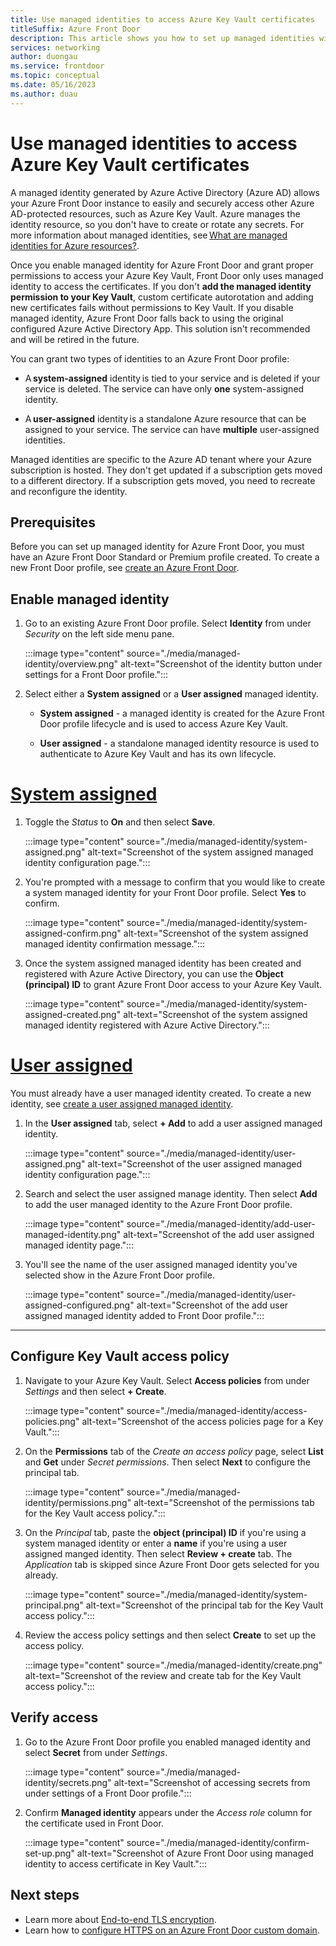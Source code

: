 ```yaml
---
title: Use managed identities to access Azure Key Vault certificates
titleSuffix: Azure Front Door
description: This article shows you how to set up managed identities with Azure Front Door to access certificates in an Azure Key Vault.
services: networking
author: duongau
ms.service: frontdoor
ms.topic: conceptual
ms.date: 05/16/2023
ms.author: duau
---
```


# Use managed identities to access Azure Key Vault certificates

A managed identity generated by Azure Active Directory (Azure AD) allows your Azure Front Door instance to easily and securely access other Azure AD-protected resources, such as Azure Key Vault. Azure manages the identity resource, so you don't have to create or rotate any secrets. For more information about managed identities, see [What are managed identities for Azure resources?](../active-directory/managed-identities-azure-resources/overview.md).

Once you enable managed identity for Azure Front Door and grant proper permissions to access your Azure Key Vault, Front Door only uses managed identity to access the certificates. If you don't **add the managed identity permission to your Key Vault**, custom certificate autorotation and adding new certificates fails without permissions to Key Vault. If you disable managed identity, Azure Front Door falls back to using the original configured Azure Active Directory App. This solution isn't recommended and will be retired in the future.

You can grant two types of identities to an Azure Front Door profile:

* A **system-assigned** identity is tied to your service and is deleted if your service is deleted. The service can have only **one** system-assigned identity.

* A **user-assigned** identity is a standalone Azure resource that can be assigned to your service. The service can have **multiple** user-assigned identities.

Managed identities are specific to the Azure AD tenant where your Azure subscription is hosted. They don't get updated if a subscription gets moved to a different directory. If a subscription gets moved, you need to recreate and reconfigure the identity.

## Prerequisites

Before you can set up managed identity for Azure Front Door, you must have an Azure Front Door Standard or Premium profile created. To create a new Front Door profile, see [create an Azure Front Door](create-front-door-portal.md). 

## Enable managed identity

1. Go to an existing Azure Front Door profile. Select **Identity** from under *Security* on the left side menu pane.

    :::image type="content" source="./media/managed-identity/overview.png" alt-text="Screenshot of the identity button under settings for a Front Door profile.":::

1. Select either a **System assigned** or a **User assigned** managed identity.

    * **System assigned** - a managed identity is created for the Azure Front Door profile lifecycle and is used to access Azure Key Vault.
    
    * **User assigned** - a standalone managed identity resource is used to authenticate to Azure Key Vault and has its own lifecycle.

# [System assigned](#tab/system-assigned)

1. Toggle the *Status* to **On** and then select **Save**.

    :::image type="content" source="./media/managed-identity/system-assigned.png" alt-text="Screenshot of the system assigned managed identity configuration page.":::

1. You're prompted with a message to confirm that you would like to create a system managed identity for your Front Door profile. Select **Yes** to confirm.

    :::image type="content" source="./media/managed-identity/system-assigned-confirm.png" alt-text="Screenshot of the system assigned managed identity confirmation message.":::

1. Once the system assigned managed identity has been created and registered with Azure Active Directory, you can use the **Object (principal) ID** to grant Azure Front Door access to your Azure Key Vault.

    :::image type="content" source="./media/managed-identity/system-assigned-created.png" alt-text="Screenshot of the system assigned managed identity registered with Azure Active Directory.":::

# [User assigned](#tab/user-assigned)

You must already have a user managed identity created. To create a new identity, see [create a user assigned managed identity](../active-directory/managed-identities-azure-resources/how-manage-user-assigned-managed-identities.md).

1. In the **User assigned** tab, select **+ Add** to add a user assigned managed identity.

    :::image type="content" source="./media/managed-identity/user-assigned.png" alt-text="Screenshot of the user assigned managed identity configuration page.":::

1. Search and select the user assigned manage identity. Then select **Add** to add the user managed identity to the Azure Front Door profile.

    :::image type="content" source="./media/managed-identity/add-user-managed-identity.png" alt-text="Screenshot of the add user assigned managed identity page.":::

1. You'll see the name of the user assigned managed identity you've selected show in the Azure Front Door profile.

    :::image type="content" source="./media/managed-identity/user-assigned-configured.png" alt-text="Screenshot of the add user assigned managed identity added to Front Door profile.":::

---

## Configure Key Vault access policy

1. Navigate to your Azure Key Vault. Select **Access policies** from under *Settings* and then select **+ Create**.

    :::image type="content" source="./media/managed-identity/access-policies.png" alt-text="Screenshot of the access policies page for a Key Vault.":::

1. On the **Permissions** tab of the *Create an access policy* page, select **List** and **Get** under *Secret permissions*. Then select **Next** to configure the principal tab.

    :::image type="content" source="./media/managed-identity/permissions.png" alt-text="Screenshot of the permissions tab for the Key Vault access policy.":::

1. On the *Principal* tab, paste the **object (principal) ID** if you're using a system managed identity or enter a **name** if you're using a user assigned manged identity. Then select **Review + create** tab. The *Application* tab is skipped since Azure Front Door gets selected for you already.

    :::image type="content" source="./media/managed-identity/system-principal.png" alt-text="Screenshot of the principal tab for the Key Vault access policy.":::

1. Review the access policy settings and then select **Create** to set up the access policy.

    :::image type="content" source="./media/managed-identity/create.png" alt-text="Screenshot of the review and create tab for the Key Vault access policy.":::

## Verify access

1. Go to the Azure Front Door profile you enabled managed identity and select **Secret** from under *Settings*.

    :::image type="content" source="./media/managed-identity/secrets.png" alt-text="Screenshot of accessing secrets from under settings of a Front Door profile.":::

1. Confirm **Managed identity** appears under the *Access role* column for the certificate used in Front Door.

    :::image type="content" source="./media/managed-identity/confirm-set-up.png" alt-text="Screenshot of Azure Front Door using managed identity to access certificate in Key Vault.":::

## Next steps

* Learn more about [End-to-end TLS encryption](end-to-end-tls.md).
* Learn how to [configure HTTPS on an Azure Front Door custom domain](standard-premium/how-to-configure-https-custom-domain.md).
